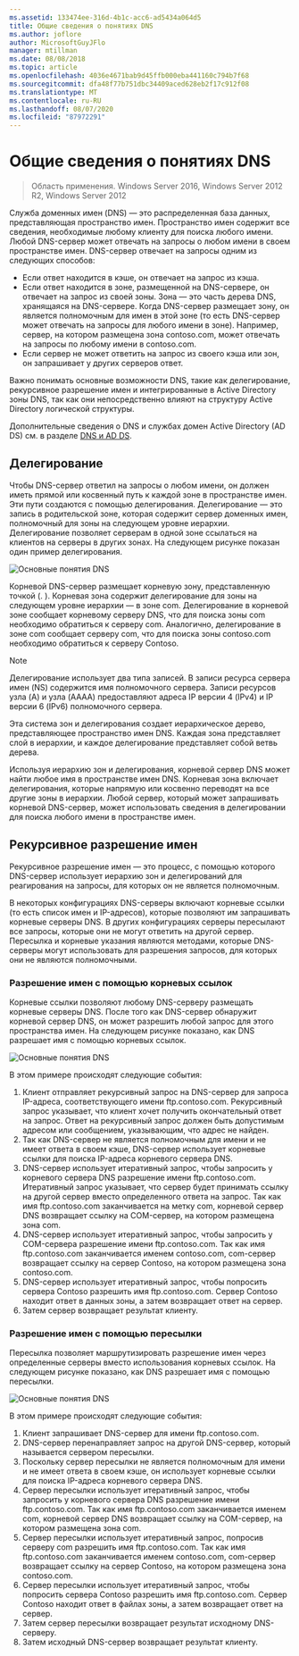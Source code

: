 ```yaml
---
ms.assetid: 133474ee-316d-4b1c-acc6-ad5434a064d5
title: Общие сведения о понятиях DNS
ms.author: joflore
author: MicrosoftGuyJFlo
manager: mtillman
ms.date: 08/08/2018
ms.topic: article
ms.openlocfilehash: 4036e4671bab9d45ffb000eba441160c794b7f68
ms.sourcegitcommit: dfa48f77b751dbc34409aced628eb2f17c912f08
ms.translationtype: MT
ms.contentlocale: ru-RU
ms.lasthandoff: 08/07/2020
ms.locfileid: "87972291"
---
```

# <a name="reviewing-dns-concepts"></a>Общие сведения о понятиях DNS

>Область применения. Windows Server 2016, Windows Server 2012 R2, Windows Server 2012

Служба доменных имен (DNS) — это распределенная база данных, представляющая пространство имен. Пространство имен содержит все сведения, необходимые любому клиенту для поиска любого имени. Любой DNS-сервер может отвечать на запросы о любом имени в своем пространстве имен. DNS-сервер отвечает на запросы одним из следующих способов:

- Если ответ находится в кэше, он отвечает на запрос из кэша.
- Если ответ находится в зоне, размещенной на DNS-сервере, он отвечает на запрос из своей зоны. Зона — это часть дерева DNS, хранящаяся на DNS-сервере. Когда DNS-сервер размещает зону, он является полномочным для имен в этой зоне (то есть DNS-сервер может отвечать на запросы для любого имени в зоне). Например, сервер, на котором размещена зона contoso.com, может отвечать на запросы по любому имени в contoso.com.
- Если сервер не может ответить на запрос из своего кэша или зон, он запрашивает у других серверов ответ.

Важно понимать основные возможности DNS, такие как делегирование, рекурсивное разрешение имен и интегрированные в Active Directory зоны DNS, так как они непосредственно влияют на структуру Active Directory логической структуры.

Дополнительные сведения о DNS и службах домен Active Directory (AD DS) см. в разделе [DNS и AD DS](../../ad-ds/plan/DNS-and-AD-DS.md).

## <a name="delegation"></a>Делегирование

Чтобы DNS-сервер ответил на запросы о любом имени, он должен иметь прямой или косвенный путь к каждой зоне в пространстве имен. Эти пути создаются с помощью делегирования. Делегирование — это запись в родительской зоне, которая содержит сервер доменных имен, полномочный для зоны на следующем уровне иерархии. Делегирование позволяет серверам в одной зоне ссылаться на клиентов на серверы в других зонах. На следующем рисунке показан один пример делегирования.

![Основные понятия DNS](../../media/Reviewing-DNS-Concepts/0c24b576-d41a-4e5d-ad3d-6be81e095835.gif)

Корневой DNS-сервер размещает корневую зону, представленную точкой (. ). Корневая зона содержит делегирование для зоны на следующем уровне иерархии — в зоне com. Делегирование в корневой зоне сообщает корневому серверу DNS, что для поиска зоны com необходимо обратиться к серверу com. Аналогично, делегирование в зоне com сообщает серверу com, что для поиска зоны contoso.com необходимо обратиться к серверу Contoso.

> [!NOTE]
> Делегирование использует два типа записей. В записи ресурса сервера имен (NS) содержится имя полномочного сервера. Записи ресурсов узла (A) и узла (AAAA) предоставляют адреса IP версии 4 (IPv4) и IP версии 6 (IPv6) полномочного сервера.

Эта система зон и делегирования создает иерархическое дерево, представляющее пространство имен DNS. Каждая зона представляет слой в иерархии, и каждое делегирование представляет собой ветвь дерева.

Используя иерархию зон и делегирования, корневой сервер DNS может найти любое имя в пространстве имен DNS. Корневая зона включает делегирования, которые напрямую или косвенно переводят на все другие зоны в иерархии. Любой сервер, который может запрашивать корневой DNS-сервер, может использовать сведения в делегировании для поиска любого имени в пространстве имен.

## <a name="recursive-name-resolution"></a>Рекурсивное разрешение имен

Рекурсивное разрешение имен — это процесс, с помощью которого DNS-сервер использует иерархию зон и делегирований для реагирования на запросы, для которых он не является полномочным.

В некоторых конфигурациях DNS-серверы включают корневые ссылки (то есть список имен и IP-адресов), которые позволяют им запрашивать корневые серверы DNS. В других конфигурациях серверы пересылают все запросы, которые они не могут ответить на другой сервер. Пересылка и корневые указания являются методами, которые DNS-серверы могут использовать для разрешения запросов, для которых они не являются полномочными.

### <a name="resolving-names-by-using-root-hints"></a>Разрешение имен с помощью корневых ссылок

Корневые ссылки позволяют любому DNS-серверу размещать корневые серверы DNS. После того как DNS-сервер обнаружит корневой сервер DNS, он может разрешить любой запрос для этого пространства имен. На следующем рисунке показано, как DNS разрешает имя с помощью корневых ссылок.

![Основные понятия DNS](../../media/Reviewing-DNS-Concepts/1c044845-b104-4262-a7af-474ba3558a85.gif)

В этом примере происходят следующие события:

1. Клиент отправляет рекурсивный запрос на DNS-сервер для запроса IP-адреса, соответствующего имени ftp.contoso.com. Рекурсивный запрос указывает, что клиент хочет получить окончательный ответ на запрос. Ответ на рекурсивный запрос должен быть допустимым адресом или сообщением, указывающим, что адрес не найден.
2. Так как DNS-сервер не является полномочным для имени и не имеет ответа в своем кэше, DNS-сервер использует корневые ссылки для поиска IP-адреса корневого сервера DNS.
3. DNS-сервер использует итеративный запрос, чтобы запросить у корневого сервера DNS разрешение имени ftp.contoso.com. Итеративный запрос указывает, что сервер будет принимать ссылку на другой сервер вместо определенного ответа на запрос. Так как имя ftp.contoso.com заканчивается на метку com, корневой сервер DNS возвращает ссылку на COM-сервер, на котором размещена зона com.
4. DNS-сервер использует итеративный запрос, чтобы запросить у COM-сервера разрешение имени ftp.contoso.com. Так как имя ftp.contoso.com заканчивается именем contoso.com, com-сервер возвращает ссылку на сервер Contoso, на котором размещена зона contoso.com.
5. DNS-сервер использует итеративный запрос, чтобы попросить сервера Contoso разрешить имя ftp.contoso.com. Сервер Contoso находит ответ в данных зоны, а затем возвращает ответ на сервер.
6. Затем сервер возвращает результат клиенту.

### <a name="resolving-names-by-using-forwarding"></a>Разрешение имен с помощью пересылки

Пересылка позволяет маршрутизировать разрешение имен через определенные серверы вместо использования корневых ссылок. На следующем рисунке показано, как DNS разрешает имя с помощью пересылки.

![Основные понятия DNS](../../media/Reviewing-DNS-Concepts/05bc2eb0-1033-4e53-ae30-244fa247d000.gif)

В этом примере происходят следующие события:

1. Клиент запрашивает DNS-сервер для имени ftp.contoso.com.
2. DNS-сервер перенаправляет запрос на другой DNS-сервер, который называется сервером пересылки.
3. Поскольку сервер пересылки не является полномочным для имени и не имеет ответа в своем кэше, он использует корневые ссылки для поиска IP-адреса корневого сервера DNS.
4. Сервер пересылки использует итеративный запрос, чтобы запросить у корневого сервера DNS разрешение имени ftp.contoso.com. Так как имя ftp.contoso.com заканчивается именем com, корневой сервер DNS возвращает ссылку на COM-сервер, на котором размещена зона com.
5. Сервер пересылки использует итеративный запрос, попросив серверу com разрешить имя ftp.contoso.com. Так как имя ftp.contoso.com заканчивается именем contoso.com, com-сервер возвращает ссылку на сервер Contoso, на котором размещена зона contoso.com.
6. Сервер пересылки использует итеративный запрос, чтобы попросить сервера Contoso разрешить имя ftp.contoso.com. Сервер Contoso находит ответ в файлах зоны, а затем возвращает ответ на сервер.
7. Затем сервер пересылки возвращает результат исходному DNS-серверу.
8. Затем исходный DNS-сервер возвращает результат клиенту.
